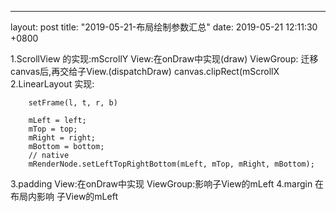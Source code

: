 ---
layout: post
title:  "2019-05-21-布局绘制参数汇总"
date:   2019-05-21 12:11:30 +0800

1.ScrollView 的实现:mScrollY
    View:在onDraw中实现(draw)
    ViewGroup: 迁移canvas后,再交给子View.(dispatchDraw)
        canvas.clipRect(mScrollX
2.LinearLayout 实现: 
```
    setFrame(l, t, r, b)
    
    mLeft = left;
    mTop = top;
    mRight = right;
    mBottom = bottom;
    // native
    mRenderNode.setLeftTopRightBottom(mLeft, mTop, mRight, mBottom);
```
3.padding 
    View:在onDraw中实现
    ViewGroup:影响子View的mLeft
4.margin
    在布局内影响 子View的mLeft


